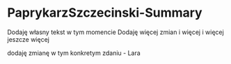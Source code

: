 # PaprykarzSzczecinski-Summary
Dodaję własny tekst w tym momencie
Dodaję więcej zmian
i więcej
i więcej
jeszcze więcej

dodaję zmianę w tym konkretym zdaniu - Lara